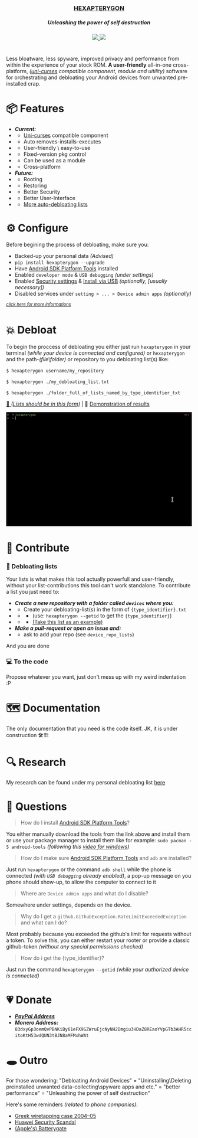 
<div align="center">
<h3>
  <a href="">HEXAPTERYGON</a> <h5>Unleashing the power of self destruction</h5>
</h1>
<p>
    <a href="https://github.com/GiorgosXou/hexapterygon/pulse">
      <img src="https://img.shields.io/github/last-commit/GiorgosXou/hexapterygon?color=%4dc71f&label=Last%20Commit&logo=github&style=flat-square"/>
    </a>
    <a href="https://github.com/GiorgosXou/hexapterygon/blob/master/LICENSE">
      <img src="https://img.shields.io/github/license/GiorgosXou/hexapterygon?label=License&logo=GNU&style=flat-square"/>
	</a>

</p>
<h1></h1>
</div>

Less bloatware, less spyware, improved privacy and performance from within the experience of your stock ROM. **A user-friendly** all-in-one cross-platform, *([uni-curses](https://github.com/unicurses/unicurses) compatible component, module and uitility)* software for orchestrating and debloating your Android devices from unwanted pre-installed crap.


# 📦 Features
- ***Current:***
- - [Uni-curses](https://github.com/unicurses/unicurses) compatible component
- - Auto removes-installs-executes
- - User-friendly \ easy-to-use
- - Fixed-version pkg control
- - Can be used as a module
- - Cross-platform
- ***Future:***
- - Rooting
- - Restoring 
- - Better Security
- - Better User-Interface
- - [More auto-debloating lists](https://github.com/GiorgosXou/hexapterygon/tree/main/device_repo_lists)


# ⚙️ Configure

Before begining the process of debloating, make sure you:

- Backed-up your personal data *(Advised)*
- `pip install hexapterygon --upgrade`
- Have [Android SDK Platform Tools](https://developer.android.com/studio/releases/platform-tools) installed 
- Enabled `developer mode` & `USB debugging` *(under settings)*
- Enabled [Security settings](## 'Allow granting permissions and simulating input via USB (if possible)') & [Install via USB](## '[INSTALL] installing won\'t work if it is not enabled') *(optionally, [usually necessary])*
- Disabled services under `setting > ... > Device admin apps` *(optionally)*

*<sup>[click here for more informations](#💭-questions)</sup>*

# 💥 Debloat
To begin the proccess of debloating you either just run `hexapterygon` in your terminal *(while your device is connected and configured)* or `hexapterygon`  and the path-*(file\folder)* or repository to you debloating list(s) like:

```terminal
$ hexapterygon username/my_repository
```
```terminal
$ hexapterygon ./my_debloating_list.txt
```
```terminal
$ hexapterygon ./folder_full_of_lists_named_by_type_identifier_txt
```
[📝 *(Lists should be in this form)*](https://github.com/GiorgosXou/Our-Xiaomi-Redmi-5A-riva-debloating-list/blob/main/devices/Xiaomi%20Redmi%205A%20riva.txt) | 📱 [Demonstration of results](https://odysee.com/hexapterygon:9)

<img style="center" src="./imgs/Peek.gif">

# 🫴 Contribute
### 📜 Debloating lists
Your lists is what makes this tool actually powerfull and user-friendly, without your list-contributions this tool can't work standalone. To contribute a list you just need to:

- ***Create a new repository with a folder called `devices` where you:***
- - Create your debloating-list(s) in the form of `{type_identifier}.txt` 
- - - (use: `hexapterygon --getid` to get the `{type_identifier}`)
- - - [(Take this list as an example)](https://github.com/GiorgosXou/Our-Xiaomi-Redmi-5A-riva-debloating-list/blob/main/devices/Xiaomi%20Redmi%205A%20riva.txt)
- ***Make a pull-request or open an issue and:*** 
- - ask to add your repo (see `device_repo_lists`)

And you are done

### 💻 To the code
Propose whatever you want, just don't mess up with my weird indentation :P

# 🗺️ Documentation
The only documentation that you need is the code itself. JK, it is under construction 🛠️🏗️

# 🔍 Research
My research can be found under my personal debloating list [here](https://github.com/GiorgosXou/Our-Xiaomi-Redmi-5A-riva-debloating-list/#research) 

# 💭 Questions

> How do I install [Android SDK Platform Tools](https://developer.android.com/studio/releases/platform-tools)?

You either manually download the tools from the link above and install them or use your package manager to install them like for example: `sudo pacman -S android-tools` *(following this [video for windows](https://www.youtube.com/watch?v=26GI3z6tI3E))*

> How do I make sure [Android SDK Platform Tools](https://developer.android.com/studio/releases/platform-tools) and `adb` are installed?

Just run `hexapterygon` or the command `adb shell` while the phone is connected *(with `USB debugging` already enabled)*, a pop-up message on you phone should show-up, to allow the computer to connect to it

> Where are `Device admin apps` and what do I disable?

Somewhere under settings, depends on the device. 


> Why do I get a `github.GithubException.RateLimitExceededException` and what can I do?

Most probably because you exceeded the github's limit for requests without a token. To solve this, you can either restart your rooter or provide a classic github-token *(without any special permissions checked)*

> How do i get the {type_identifier}?

Just run the command `hexapterygon --getid` *(while your authorized device is connected)*




<!-- # 🔍 Research :P no! i have done way more reasearch --> 
<!-- - ***ADB Related:*** -->
<!-- - - ***Python Libraries:*** -->
<!-- - - - [pure-python-adb *(Currently using)*](https://github.com/Swind/pure-python-adb) -->
<!-- - - - [adbutils](https://github.com/openatx/adbutils) -->
<!-- - - - [adb_shell](https://github.com/JeffLIrion/adb_shell) -->
<!-- - - - [python-adb](https://github.com/google/python-adb) -->
<!-- - - ***Questions:*** -->
<!-- - - - [Get application version name using adb](https://stackoverflow.com/questions/11942762/get-application-version-name-using-adb) -->
<!-- - ***XDA:*** -->
<!-- - - ***Random:*** -->
<!-- - - - [Packages which are safe to remove and a few problems.](https://forum.xda-developers.com/t/packages-which-are-safe-to-remove-and-a-few-problems.4006171/) -->
<!-- - - - [Uninstall bloatwares No root](https://forum.xda-developers.com/t/uninstall-bloatwares-no-root.4321387/) -->
<!-- - - - [Question Debloating Mi 11](https://forum.xda-developers.com/t/debloating-mi-11.4242883/) -->
<!-- - - - [Other](https://forum.xda-developers.com/t/delete-this.4203903/page-2) -->
<!---->

# 💗 Donate
- ***[PayPal Address](https://www.paypal.com/donate/?hosted_button_id=XLWAVDMHBYACY)***
- ***Monero Address:*** `83dxyGp3oemQvPBNKiBy61eFX9GZWruEjcNyNH2Dmgiu3HDaZ8REaoYVpGTb3AHR5ccitoKtH53wdQUN3tBJN8aMFMxhWAt`

# 🕳️ Outro
For those wondering: "Debloating Android Devices" = "Uninstalling\Deleting preinstalled unwanted data-collecting\spyware apps and etc." = "better performance" = "Unleashing the power of self destruction"

Here's some reminders *(related to phone companies)*:
- [Greek wiretapping case 2004–05](https://en.wikipedia.org/wiki/Greek_wiretapping_case_2004%E2%80%9305)
- [Huawei Security Scandal](https://www.forbes.com/sites/kateoflahertyuk/2019/02/26/huawei-security-scandal-everything-you-need-to-know/?sh=4a1946e473a5)
- [(Apple's) Batterygate](https://en.wikipedia.org/wiki/Batterygate)

<!-- Disable all permissions for as many apps as possibly you can. -->
<!-- https://www.instagram.com/p/Cq0V-twIIej/ -->

